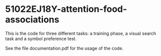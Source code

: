 # 51022EJ18Y-attention-food-associations
This is the code for three different tasks: a training phase, a visual search task and a symbol preference test.

See the file documentation.pdf for the usage of the code. 
